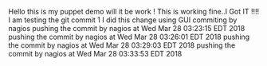 Hello this is my puppet demo 
will it be work !
This is working fine..I Got IT !!!!
I am testing the git commit 1
I did this change using GUI
commiting by nagios
pushing the commit by nagios at Wed Mar 28 03:23:15 EDT 2018
pushing the commit by nagios at Wed Mar 28 03:26:01 EDT 2018
pushing the commit by nagios at Wed Mar 28 03:29:03 EDT 2018
pushing the commit by nagios at Wed Mar 28 03:33:53 EDT 2018
